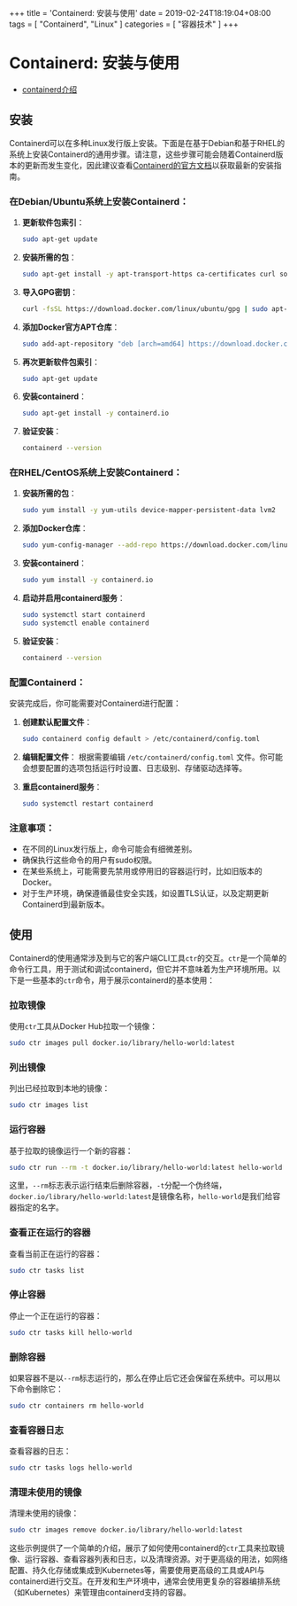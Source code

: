 +++
title = 'Containerd: 安装与使用'
date = 2019-02-24T18:19:04+08:00
tags = [
  "Containerd",
  "Linux"
]
categories = [
  "容器技术"
]
+++

# Containerd: 安装与使用

* [containerd介绍](../containerd)

## 安装

Containerd可以在多种Linux发行版上安装。下面是在基于Debian和基于RHEL的系统上安装Containerd的通用步骤。请注意，这些步骤可能会随着Containerd版本的更新而发生变化，因此建议查看[Containerd的官方文档](https://containerd.io/docs/getting-started/)以获取最新的安装指南。

### 在Debian/Ubuntu系统上安装Containerd：

1. **更新软件包索引**：
   ```bash
   sudo apt-get update
   ```

2. **安装所需的包**：
   ```bash
   sudo apt-get install -y apt-transport-https ca-certificates curl software-properties-common
   ```

3. **导入GPG密钥**：
   ```bash
   curl -fsSL https://download.docker.com/linux/ubuntu/gpg | sudo apt-key add -
   ```

4. **添加Docker官方APT仓库**：
   ```bash
   sudo add-apt-repository "deb [arch=amd64] https://download.docker.com/linux/ubuntu $(lsb_release -cs) stable"
   ```

5. **再次更新软件包索引**：
   ```bash
   sudo apt-get update
   ```

6. **安装containerd**：
   ```bash
   sudo apt-get install -y containerd.io
   ```

7. **验证安装**：
   ```bash
   containerd --version
   ```

### 在RHEL/CentOS系统上安装Containerd：

1. **安装所需的包**：
   ```bash
   sudo yum install -y yum-utils device-mapper-persistent-data lvm2
   ```

2. **添加Docker仓库**：
   ```bash
   sudo yum-config-manager --add-repo https://download.docker.com/linux/centos/docker-ce.repo
   ```

3. **安装containerd**：
   ```bash
   sudo yum install -y containerd.io
   ```

4. **启动并启用containerd服务**：
   ```bash
   sudo systemctl start containerd
   sudo systemctl enable containerd
   ```

5. **验证安装**：
   ```bash
   containerd --version
   ```

### 配置Containerd：

安装完成后，你可能需要对Containerd进行配置：

1. **创建默认配置文件**：
   ```bash
   sudo containerd config default > /etc/containerd/config.toml
   ```

2. **编辑配置文件**：
   根据需要编辑 `/etc/containerd/config.toml` 文件。你可能会想要配置的选项包括运行时设置、日志级别、存储驱动选择等。

3. **重启containerd服务**：
   ```bash
   sudo systemctl restart containerd
   ```

### 注意事项：

- 在不同的Linux发行版上，命令可能会有细微差别。
- 确保执行这些命令的用户有sudo权限。
- 在某些系统上，可能需要先禁用或停用旧的容器运行时，比如旧版本的Docker。
- 对于生产环境，确保遵循最佳安全实践，如设置TLS认证，以及定期更新Containerd到最新版本。

## 使用

Containerd的使用通常涉及到与它的客户端CLI工具`ctr`的交互。`ctr`是一个简单的命令行工具，用于测试和调试containerd，但它并不意味着为生产环境所用。以下是一些基本的`ctr`命令，用于展示containerd的基本使用：

### 拉取镜像

使用`ctr`工具从Docker Hub拉取一个镜像：

```bash
sudo ctr images pull docker.io/library/hello-world:latest
```

### 列出镜像

列出已经拉取到本地的镜像：

```bash
sudo ctr images list
```

### 运行容器

基于拉取的镜像运行一个新的容器：

```bash
sudo ctr run --rm -t docker.io/library/hello-world:latest hello-world
```

这里，`--rm`标志表示运行结束后删除容器，`-t`分配一个伪终端，`docker.io/library/hello-world:latest`是镜像名称，`hello-world`是我们给容器指定的名字。

### 查看正在运行的容器

查看当前正在运行的容器：

```bash
sudo ctr tasks list
```

### 停止容器

停止一个正在运行的容器：

```bash
sudo ctr tasks kill hello-world
```

### 删除容器

如果容器不是以`--rm`标志运行的，那么在停止后它还会保留在系统中。可以用以下命令删除它：

```bash
sudo ctr containers rm hello-world
```

### 查看容器日志

查看容器的日志：

```bash
sudo ctr tasks logs hello-world
```

### 清理未使用的镜像

清理未使用的镜像：

```bash
sudo ctr images remove docker.io/library/hello-world:latest
```

这些示例提供了一个简单的介绍，展示了如何使用containerd的`ctr`工具来拉取镜像、运行容器、查看容器列表和日志，以及清理资源。对于更高级的用法，如网络配置、持久化存储或集成到Kubernetes等，需要使用更高级的工具或API与containerd进行交互。在开发和生产环境中，通常会使用更复杂的容器编排系统（如Kubernetes）来管理由containerd支持的容器。

